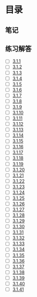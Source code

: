 # 目录

## 笔记

## 练习解答
* [ ] [3.1.1](./3.1.1/main.go)
* [ ] [3.1.2](./3.1.2/main.go)
* [ ] [3.1.3](./3.1.3/main.go)
* [ ] [3.1.4](./3.1.4/main.go)
* [ ] [3.1.5](./3.1.5/main.go)
* [ ] [3.1.6](./3.1.6/main.go)
* [ ] [3.1.7](./3.1.7/main.go)
* [ ] [3.1.8](./3.1.8/main.go)
* [ ] [3.1.9](./3.1.9/main.go)
* [ ] [3.1.10](./3.1.10/main.go)
* [ ] [3.1.11](./3.1.11/main.go)
* [ ] [3.1.12](./3.1.12/main.go)
* [ ] [3.1.13](./3.1.13/main.go)
* [ ] [3.1.14](./3.1.14/main.go)
* [ ] [3.1.15](./3.1.15/main.go)
* [ ] [3.1.16](./3.1.16/main.go)
* [ ] [3.1.17](./3.1.17/main.go)
* [ ] [3.1.18](./3.1.18/main.go)
* [ ] [3.1.19](./3.1.19/main.go)
* [ ] [3.1.20](./3.1.20/main.go)
* [ ] [3.1.21](./3.1.21/main.go)
* [ ] [3.1.22](./3.1.22/main.go)
* [ ] [3.1.23](./3.1.23/main.go)
* [ ] [3.1.24](./3.1.24/main.go)
* [ ] [3.1.25](./3.1.25/main.go)
* [ ] [3.1.26](./3.1.26/main.go)
* [ ] [3.1.27](./3.1.27/main.go)
* [ ] [3.1.28](./3.1.28/main.go)
* [ ] [3.1.29](./3.1.29/main.go)
* [ ] [3.1.30](./3.1.30/main.go)
* [ ] [3.1.31](./3.1.31/main.go)
* [ ] [3.1.32](./3.1.32/main.go)
* [ ] [3.1.33](./3.1.33/main.go)
* [ ] [3.1.34](./3.1.34/main.go)
* [ ] [3.1.35](./3.1.35/main.go)
* [ ] [3.1.36](./3.1.36/main.go)
* [ ] [3.1.37](./3.1.37/main.go)
* [ ] [3.1.38](./3.1.38/main.go)
* [ ] [3.1.39](./3.1.39/main.go)
* [ ] [3.1.40](./3.1.40/main.go)
* [ ] [3.1.41](./3.1.41/main.go)
